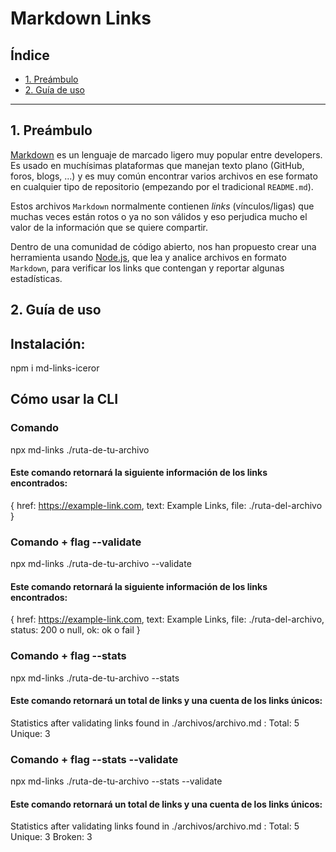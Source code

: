 # Markdown Links

## Índice

* [1. Preámbulo](#1-preámbulo)
* [2. Guía de uso](#2-guia-de-uso)

***

## 1. Preámbulo

[Markdown](https://es.wikipedia.org/wiki/Markdown) es un lenguaje de marcado
ligero muy popular entre developers. Es usado en muchísimas plataformas que
manejan texto plano (GitHub, foros, blogs, ...) y es muy común
encontrar varios archivos en ese formato en cualquier tipo de repositorio
(empezando por el tradicional `README.md`).

Estos archivos `Markdown` normalmente contienen _links_ (vínculos/ligas) que
muchas veces están rotos o ya no son válidos y eso perjudica mucho el valor de
la información que se quiere compartir.

Dentro de una comunidad de código abierto, nos han propuesto crear una
herramienta usando [Node.js](https://nodejs.org/), que lea y analice archivos
en formato `Markdown`, para verificar los links que contengan y reportar
algunas estadísticas.

## 2. Guía de uso

## Instalación: 
npm i md-links-iceror

## Cómo usar la CLI 
### Comando 
npx md-links ./ruta-de-tu-archivo

#### Este comando retornará la siguiente información de los links encontrados:
{
  href: https://example-link.com,
  text: Example Links,
  file: ./ruta-del-archivo
}

### Comando + flag --validate
npx md-links ./ruta-de-tu-archivo --validate

#### Este comando retornará la siguiente información de los links encontrados:
{
  href: https://example-link.com,
  text: Example Links,
  file: ./ruta-del-archivo,
  status: 200 o null,
  ok: ok o fail
}

### Comando + flag --stats
npx md-links ./ruta-de-tu-archivo --stats

#### Este comando retornará un total de links y una cuenta de los links únicos:
Statistics after validating links found in ./archivos/archivo.md :
Total:  5
Unique:  3

### Comando + flag --stats --validate 
npx md-links ./ruta-de-tu-archivo --stats --validate

#### Este comando retornará un total de links y una cuenta de los links únicos:
Statistics after validating links found in ./archivos/archivo.md :
Total:  5
Unique:  3
Broken:  3
